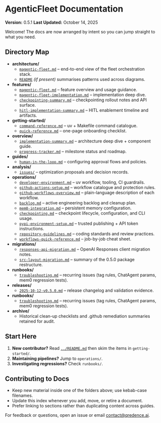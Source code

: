 # AgenticFleet Documentation

**Version:** 0.5.1
**Last Updated:** October 14, 2025

Welcome! The docs are now arranged by intent so you can jump straight to what you need.

## Directory Map

- **architecture/**
  - [`magentic-fleet.md`](architecture/magentic-fleet.md) – end-to-end view of the fleet orchestration stack.
  - [`README`](architecture/README.md) *(if present)* summarises patterns used across diagrams.
- **features/**
  - [`magentic-fleet.md`](features/magentic-fleet.md) – feature overview and usage guidance.
  - [`magentic-fleet-implementation.md`](features/magentic-fleet-implementation.md) – implementation deep dive.
  - [`checkpointing-summary.md`](features/checkpointing-summary.md) – checkpointing rollout notes and API surface.
  - [`hitl-implementation-summary.md`](features/hitl-implementation-summary.md) – HITL enablement timeline and artifacts.
- **getting-started/**
  - [`command-reference.md`](getting-started/command-reference.md) – uv + Makefile command catalogue.
  - [`quick-reference.md`](getting-started/quick-reference.md) – one-page onboarding checklist.
- **overview/**
  - [`implementation-summary.md`](overview/implementation-summary.md) – architecture deep dive + component guide.
  - [`progress-tracker.md`](overview/progress-tracker.md) – milestone status and roadmap.
- **guides/**
  - [`human-in-the-loop.md`](guides/human-in-the-loop.md) – configuring approval flows and policies.
- **analysis/**
  - [`issues/`](analysis/issues/) – optimization proposals and decision records.
- **operations/**
  - [`developer-environment.md`](operations/developer-environment.md) – uv workflow, tooling, CI guardrails.
  - [`github-actions-setup.md`](operations/github-actions-setup.md) – workflow catalogue and protection rules.
  - [`github-workflows-overview.md`](operations/github-workflows-overview.md) – plain-language description of each workflow.
  - [`backlog.md`](operations/backlog.md) – active engineering backlog and cleanup plan.
  - [`mem0-integration.md`](operations/mem0-integration.md) – persistent memory configuration.
  - [`checkpointing.md`](operations/checkpointing.md) – checkpoint lifecycle, configuration, and CLI usage.
  - [`pypi-environment-setup.md`](operations/pypi-environment-setup.md) – trusted publishing + API token instructions.
  - [`repository-guidelines.md`](operations/repository-guidelines.md) – coding standards and review practices.
  - [`workflows-quick-reference.md`](operations/workflows-quick-reference.md) – job-by-job cheat sheet.
- **migrations/**
  - [`responses-api-migration.md`](migrations/responses-api-migration.md) – OpenAI Responses client migration notes.
  - [`src-layout-migration.md`](migrations/src-layout-migration.md) – summary of the 0.5.0 package restructure.
- **runbooks/**
  - [`troubleshooting.md`](runbooks/troubleshooting.md) – recurring issues (tag rules, ChatAgent params, mem0 regression tests).
- **releases/**
  - [`2025-10-12-v0.5.0.md`](releases/2025-10-12-v0.5.0.md) – release changelog and validation evidence.
- **runbooks/**
  - [`troubleshooting.md`](runbooks/troubleshooting.md) – recurring issues (tag rules, ChatAgent params, mem0 regression tests).
- **archive/**
  - Historical clean-up checklists and .github remediation summaries retained for audit.

## Start Here

1. **New contributor?** Read [`../README.md`](../README.md) then skim the items in `getting-started/`.
2. **Maintaining pipelines?** Jump to `operations/`.
3. **Investigating regressions?** Check `runbooks/`.

## Contributing to Docs

- Keep new material inside one of the folders above; use kebab-case filenames.
- Update this index whenever you add, move, or retire a document.
- Prefer linking to sections rather than duplicating content across guides.

For feedback or questions, open an issue or email <contact@qredence.ai>.
